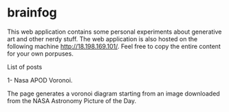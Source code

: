 # brainfog
This web application contains some personal experiments about generative art and other nerdy stuff.
The web application is also hosted on the following machine http://18.198.169.101/.
Feel free to copy the entire content for your own porpuses.

List of posts 

1- Nasa APOD Voronoi.

The page generates a voronoi diagram starting from an image downloaded from the NASA Astronomy Picture of the Day.
